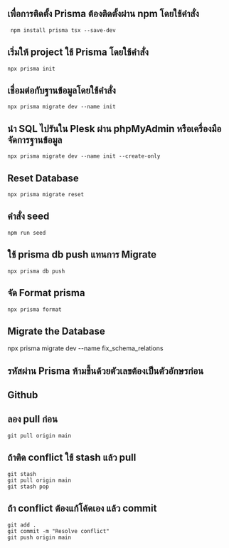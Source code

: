 ## เพื่อการติดตั้ง Prisma ต้องติดตั้งผ่าน npm โดยใช้คำสั่ง
	 npm install prisma tsx --save-dev
## เริ่มให้ project ใช้ Prisma โดยใช้คำสั่ง
	npx prisma init

## เชื่อมต่อกับฐานข้อมูลโดยใช้คำสั่ง
	npx prisma migrate dev --name init

## นำ SQL ไปรันใน Plesk ผ่าน phpMyAdmin หรือเครื่องมือจัดการฐานข้อมูล
	npx prisma migrate dev --name init --create-only

## Reset Database 
	npx prisma migrate reset
## คำสั่ง seed
	npm run seed

## ใช้ prisma db push แทนการ Migrate
	npx prisma db push

## จัด Format prisma
	npx prisma format

## Migrate the Database
npx prisma migrate dev --name fix_schema_relations

## รหัสผ่าน Prisma ห้ามขึ้นด้วยตัวเลขต้องเป็นตัวอักษรก่อน



## Github 

## ลอง pull ก่อน

 	git pull origin main
 
## ถ้าติด conflict ใช้ stash แล้ว pull

	git stash
	git pull origin main
	git stash pop

## ถ้า conflict ต้องแก้โค้ดเอง แล้ว commit

	git add .
	git commit -m "Resolve conflict"
	git push origin main

